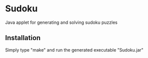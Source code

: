 # Sudoku
Java applet for generating and solving sudoku puzzles

## Installation
Simply type "make" and run the generated executable "Sudoku.jar"